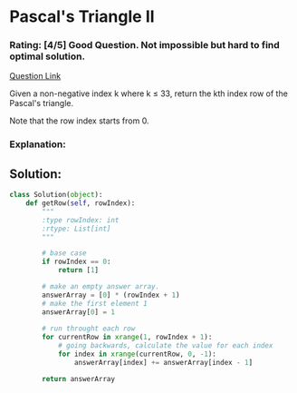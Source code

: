 # Pascal's Triangle II  

### Rating: [4/5] Good Question. Not impossible but hard to find optimal solution.

[Question Link](https://leetcode.com/problems/pascals-triangle-ii/)  

Given a non-negative index k where k ≤ 33, return the kth index row of the Pascal's triangle.  

Note that the row index starts from 0.  

### Explanation:

## Solution:
```Python
class Solution(object):
    def getRow(self, rowIndex):
        """
        :type rowIndex: int
        :rtype: List[int]
        """

        # base case
        if rowIndex == 0:
            return [1]

        # make an empty answer array. 
        answerArray = [0] * (rowIndex + 1)
        # make the first element 1
        answerArray[0] = 1
        
        # run throught each row
        for currentRow in xrange(1, rowIndex + 1):
            # going backwards, calculate the value for each index
            for index in xrange(currentRow, 0, -1):
                answerArray[index] += answerArray[index - 1]

        return answerArray
```